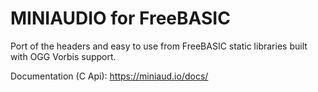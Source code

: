 # MINIAUDIO for FreeBASIC

Port of the headers and easy to use from FreeBASIC static libraries built with OGG Vorbis support.

Documentation (C Api): https://miniaud.io/docs/

